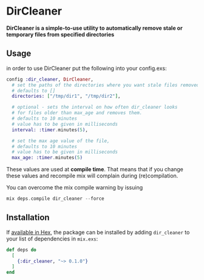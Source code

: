 # DirCleaner

**DirCleaner is a simple-to-use utility to automatically remove stale or temporary files from specified directories**

## Usage

in order to use DirCleaner put the following into your config.exs:

```elixir
config :dir_cleaner, DirCleaner,
  # set the paths of the directories where you want stale files removed,
  # defaults to []
  directories: ["/tmp/dir1", "/tmp/dir2"],

  # optional - sets the interval on how often dir_cleaner looks
  # for files older than max_age and removes them.
  # defaults to 10 minutes
  # value has to be given in milliseconds
  interval: :timer.minutes(5),

  # set the max age value of the file,
  # defaults to 10 minutes
  # value has to be given in milliseconds
  max_age: :timer.minutes(5)
```

These values are used at **compile time**. That means that if you change these values
and recompile mix will complain during (re)compilation.

You can overcome the mix compile warning by issuing

```elixir
mix deps.compile dir_cleaner --force
```

## Installation

If [available in Hex](https://hex.pm/docs/publish), the package can be installed
by adding `dir_cleaner` to your list of dependencies in `mix.exs`:

```elixir
def deps do
  [
    {:dir_cleaner, "~> 0.1.0"}
  ]
end
```
